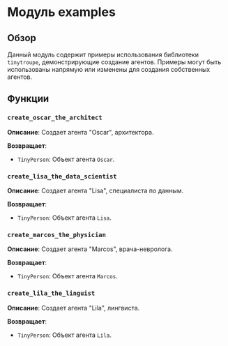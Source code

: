 # Модуль examples

## Обзор

Данный модуль содержит примеры использования библиотеки `tinytroupe`, демонстрирующие создание агентов. Примеры могут быть использованы напрямую или изменены для создания собственных агентов.

## Функции

### `create_oscar_the_architect`

**Описание**: Создает агента "Oscar", архитектора.

**Возвращает**:
- `TinyPerson`: Объект агента `Oscar`.

### `create_lisa_the_data_scientist`

**Описание**: Создает агента "Lisa", специалиста по данным.

**Возвращает**:
- `TinyPerson`: Объект агента `Lisa`.

### `create_marcos_the_physician`

**Описание**: Создает агента "Marcos", врача-невролога.

**Возвращает**:
- `TinyPerson`: Объект агента `Marcos`.

### `create_lila_the_linguist`

**Описание**: Создает агента "Lila", лингвиста.

**Возвращает**:
- `TinyPerson`: Объект агента `Lila`.